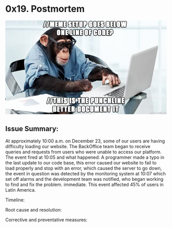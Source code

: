 # 0x19. Postmortem

<p align="center">
    <img src="meme.jpg" />
</p>

## Issue Summary:
At approximately 10:00 a.m. on December 23, some of our users are having difficulty loading our website. The BackOffice team began to receive queries and requests from users who were unable to access our platform. The event fired at 10:05 and what happened: A programmer made a typo in the last update to our code base, this error caused our website to fail to load properly and stop with an error, which caused the server to go down, the event in question was detected by the monitoring system at 10:07 which set off alarms and the development team was notified, who began working to find and fix the problem. immediate. This event affected 45% of users in Latin America.

Timeline:


Root cause and resolution:


Corrective and preventative measures: